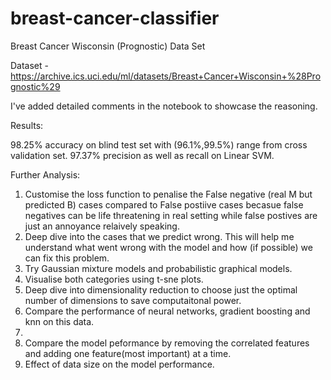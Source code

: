 # breast-cancer-classifier
Breast Cancer Wisconsin (Prognostic) Data Set

Dataset - https://archive.ics.uci.edu/ml/datasets/Breast+Cancer+Wisconsin+%28Prognostic%29

I've added detailed comments in the notebook to showcase the reasoning.

Results:

98.25% accuracy on blind test set with (96.1%,99.5%) range from cross validation set.
97.37% precision as well as recall on Linear SVM.



Further Analysis:

1. Customise the loss function to penalise the False negative (real M but predicted B) cases compared to False postiive cases becasue false negatives can be life threatening in real setting while false postives are just an annoyance relaively speaking.
2. Deep dive into the cases that we predict wrong. This will help me understand what went wrong with the model and how (if possible) we can fix this problem.
4. Try Gaussian mixture models and probabilistic graphical models.
3. Visualise both categories using t-sne plots.
4. Deep dive into dimensionality reduction to choose just the optimal number of dimensions to save computaitonal power.
5. Compare the performance of neural networks, gradient boosting and knn on this data.
6. 
7. Compare the model peformance by removing the correlated features and adding one feature(most important) at a time.
8. Effect of data size on the model performance.

